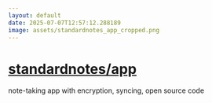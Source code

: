 ```yaml
---
layout: default
date: 2025-07-07T12:57:12.288189
image: assets/standardnotes_app_cropped.png
---
```


# [standardnotes/app](https://github.com/standardnotes/app)

note-taking app with encryption, syncing, open source code
